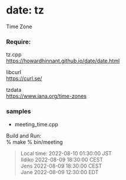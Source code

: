 date: tz
===============

Time Zone

### Require: 
tz.cpp  
https://howardhinnant.github.io/date/date.html  

libcurl  
https://curl.se/

tzdata  
https://www.iana.org/time-zones  

### samples  
- meeting_time.cpp


Build and Run:  
% make
% bin/meeting  
> Local time:    2022-08-10 01:30:00 JST  
> Ildiko         2022-08-09 18:30:00 CEST  
> Jens           2022-08-09 18:30:00 CEST  
> Jane           2022-08-09 12:30:00 EDT  

